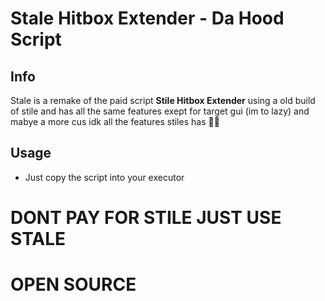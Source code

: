 # Stale Hitbox Extender - Da Hood Script

## Info
Stale is a remake of the paid script **Stile Hitbox Extender** using a old build of stile and has all the same features exept for target gui (im to lazy) and mabye a more cus idk all the features stiles has 🤷‍♂️

## Usage
- Just copy the script into your executor

# DONT PAY FOR STILE JUST USE STALE
# OPEN SOURCE
